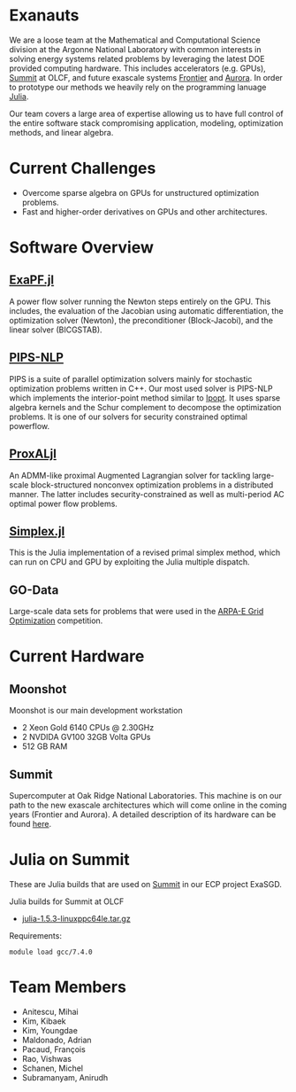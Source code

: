 # Exanauts

We are a loose team at the Mathematical and Computational Science division at the Argonne National Laboratory with common interests in solving energy systems related problems by leveraging the latest DOE provided computing hardware. This includes accelerators (e.g. GPUs), [Summit](https://www.olcf.ornl.gov/summit/) at OLCF, and future exascale systems [Frontier](https://www.olcf.ornl.gov/frontier/) and [Aurora](https://www.alcf.anl.gov/aurora). In order to prototype our methods we heavily rely on the programming lanuage [Julia](https://julialang.org/).

Our team covers a large area of expertise allowing us to have full control of the entire software stack compromising application, modeling, optimization methods, and linear algebra.

# Current Challenges

* Overcome sparse algebra on GPUs for unstructured optimization problems.
* Fast and higher-order derivatives on GPUs and other architectures.

# Software Overview

## [ExaPF.jl](https://github.com/exanauts/ExaPF.jl)

A power flow solver running the Newton steps entirely on the GPU. This includes, the evaluation of the Jacobian using automatic differentiation, the optimization solver (Newton), the preconditioner (Block-Jacobi), and the linear solver (BICGSTAB).

## [PIPS-NLP](https://github.com/Argonne-National-Laboratory/PIPS/)

PIPS is a suite of parallel optimization solvers mainly for stochastic optimization problems written in C++. Our most used solver is PIPS-NLP which implements the interior-point method similar to [Ipopt](https://github.com/coin-or/Ipopt). It uses sparse algebra kernels and the Schur complement to decompose the optimization problems. It is one of our solvers for security constrained optimal powerflow.

## [ProxALjl](https://github.com/exanauts/ProxAL.jl)

An ADMM-like proximal Augmented Lagrangian solver for tackling large-scale block-structured nonconvex optimization problems in a distributed manner. The latter includes security-constrained as well as multi-period AC optimal power flow problems.

## [Simplex.jl](https://github.com/exanauts/Simplex.jl)

This is the Julia implementation of a revised primal simplex method, which can run on CPU and GPU by exploiting the Julia multiple dispatch.

## GO-Data

Large-scale data sets for problems that were used in the [ARPA-E Grid Optimization](https://gocompetition.energy.gov/) competition.

# Current Hardware

## Moonshot

Moonshot is our main development workstation

* 2 Xeon Gold 6140 CPUs @ 2.30GHz
* 2 NVDIDA GV100 32GB Volta GPUs
* 512 GB RAM

## Summit

Supercomputer at Oak Ridge National Laboratories. This machine is on our path to the new exascale architectures which will come online in the coming years (Frontier and Aurora).
A detailed description of its hardware can be found [here](https://www.olcf.ornl.gov/olcf-resources/compute-systems/summit/).

# Julia on Summit

These are Julia builds that are used on [Summit](https://www.olcf.ornl.gov/summit/) in our ECP project ExaSGD.

Julia builds for Summit at OLCF
* [julia-1.5.3-linuxppc64le.tar.gz](https://www.mcs.anl.gov/~schanen/julia-1.5.3-linuxppc64le.tar.gz)

Requirements:

```
module load gcc/7.4.0
```
# Team Members

* Anitescu, Mihai
* Kim, Kibaek
* Kim, Youngdae
* Maldonado, Adrian
* Pacaud, François
* Rao, Vishwas
* Schanen, Michel
* Subramanyam, Anirudh
